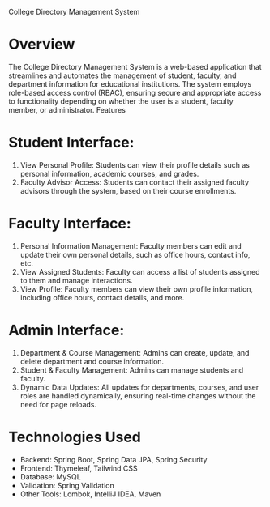 
College Directory Management System

# Overview
The College Directory Management System is a web-based application that streamlines and automates the management of student, faculty, and department information for educational institutions. The system employs role-based access control (RBAC), ensuring secure and appropriate access to functionality depending on whether the user is a student, faculty member, or administrator.
Features
# Student Interface:
1. View Personal Profile: Students can view their profile details such as personal information, academic courses, and grades.
2. Faculty Advisor Access: Students can contact their assigned faculty advisors through the system, based on their course enrollments.
# Faculty Interface:
1. Personal Information Management: Faculty members can edit and update their own personal details, such as office hours, contact info, etc.
2. View Assigned Students: Faculty can access a list of students assigned to them and manage interactions.
3. View Profile: Faculty members can view their own profile information, including office hours, contact details, and more.
# Admin Interface:
1. Department & Course Management: Admins can create, update, and delete department and course information.
2. Student & Faculty Management: Admins can manage students and faculty.
3. Dynamic Data Updates: All updates for departments, courses, and user roles are handled dynamically, ensuring real-time changes without the need for page reloads.
# Technologies Used
- Backend: Spring Boot, Spring Data JPA, Spring Security
- Frontend: Thymeleaf, Tailwind CSS
- Database: MySQL
- Validation: Spring Validation
- Other Tools: Lombok, IntelliJ IDEA, Maven
